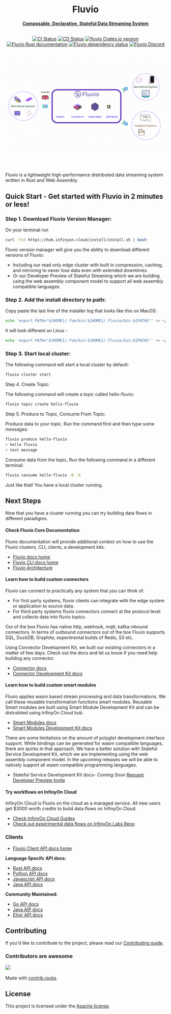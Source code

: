 <div align="center">
  <h1>Fluvio</h1>
  <a href="https://fluvio.io" target="_blank">
    <strong>Composable, Declarative, Stateful Data Streaming System</strong>
  </a>
  <br>
  <br>

[![CI Status](https://github.com/infinyon/fluvio/workflows/CI/badge.svg?branch=staging)](https://github.com/infinyon/fluvio/actions/workflows/ci.yml)
  [![CD Status](https://github.com/infinyon/fluvio/workflows/CD_Dev/badge.svg)](https://github.com/infinyon/fluvio/actions/workflows/cd_dev.yaml)
  [![fluvio Crates.io version](https://img.shields.io/crates/v/fluvio?style=flat)](https://crates.io/crates/fluvio)
  [![Fluvio Rust documentation](https://docs.rs/fluvio/badge.svg)](https://docs.rs/fluvio)
  [![Fluvio dependency status](https://deps.rs/repo/github/infinyon/fluvio/status.svg)](https://deps.rs/repo/github/infinyon/fluvio)
  [![Fluvio Discord](https://img.shields.io/discord/695712741381636168.svg?logo=discord&style=flat)](https://discordapp.com/invite/bBG2dTz)

  <br>

  [![An animated visual of fluvio distributed streaming runtime](.github/assets/fluvio-event-streaming.gif)](https://fluvio.io)

  <br>
  <br>
</div>

Fluvio is a lightweight high-performance distributed data streaming system written in Rust and Web Assembly.

## Quick Start - Get started with Fluvio in 2 minutes or less!

### Step 1. Download Fluvio Version Manager:

On your terminal run

```bash
curl -fsS https://hub.infinyon.cloud/install/install.sh | bash
```

Fluvio version manager will give you the ability to download different versions of Fluvio:
- Including our read only edge cluster with built in compression, caching, and mirroring to never lose data even with extended downtimes.
- Or our Developer Preview of Stateful Streaming which we are building using the web assembly component model to support all web assembly compatible languages.

### Step 2. Add the install directory to path:

Copy paste the last line of the installer log that looks like this on MacOS:
```bash
echo 'export PATH="${HOME}/.fvm/bin:${HOME}/.fluvio/bin:${PATH}"' >> ~/.zshrc
```

It will look different on Linux -
```bash
echo 'export PATH="${HOME}/.fvm/bin:${HOME}/.fluvio/bin:${PATH}"' >> ~/.bashrc
```

### Step 3. Start local cluster:

The following command will start a local cluster by default:
```bash
fluvio cluster start
```
Step 4. Create Topic:

The following command will create a topic called hello-fluvio:
```bash
fluvio topic create hello-fluvio
```
Step 5. Produce to Topic, Consume From Topic:

Produce data to your topic. Run the command first and then type some messages:
```bash
fluvio produce hello-fluvio
> hello fluvio
> test message
```
Consume data from the topic, Run the following command in a different terminal:
```bash
fluvio consume hello-fluvio -B -d
```
Just like that! You have a local cluster running.

## Next Steps
Now that you have a cluster running you can try building data flows in different paradigms.

#### Check Fluvio Core Documentation
Fluvio documentation will provide additional context on how to use the Fluvio clusters, CLI, clients, a development kits.
- [Fluvio docs home](https://www.fluvio.io/docs/)
- [Fluvio CLI docs home](https://www.fluvio.io/cli/)
- [Fluvio Architecture](https://www.fluvio.io/docs/architecture/overview/)

#### Learn how to build custom connectors
Fluvio can connect to practically any system that you can think of.
- For first party systems, fluvio clients can integrate with the edge system or application to source data.
- For third party systems fluvio connectors connect at the protocol level and collects data into fluvio topics.

Out of the box Fluvio has native http, webhook, mqtt, kafka inbound connectors. In terms of outbound connectors out of the box Fluvio supports SQL, DuckDB, Graphite, experimental builds of Redis, S3 etc.

Using Connector Development Kit, we built our existing connectors in a matter of few days. Check out the docs and let us know if you need help building any connector.
- [Connector docs](https://www.fluvio.io/connectors/)
- [Connector Development Kit docs](https://www.fluvio.io/connectors/cdk/overview/)

#### Learn how to build custom smart modules
Fluvio applies wasm based stream processing and data transformations. We call these reusable transformation functions smart modules. Reusable Smart modules are built using Smart Module Development Kit and can be distrubited using InfinyOn Cloud hub. 

- [Smart Modules docs](https://www.fluvio.io/smartmodules/)
- [Smart Modules Development Kit docs](https://www.fluvio.io/smartmodules/)

There are some limitations on the amount of polyglot development interface support. While bindings can be generated for wasm compatible languages, there are quirks in that approach. We have a better solution with Stateful Service Development Kit, which we are implementing using the web assembly component model. In the upcoming releases we will be able to natively support all wasm compatible programming languages.

- Stateful Service Development Kit docs- *Coming Soon* [Request Developer Preview Invite](https://infinyon.com/request/ss-early-access/)

#### Try workflows on InfinyOn Cloud
InfinyOn Cloud is Fluvio on the cloud as a managed service. All new users get $3000 worth credits to build data flows on InfinyOn Cloud.
- [Check InfinyOn Cloud Guides](https://infinyon.com/docs/guides/)
- [Check out experimental data flows on InfinyOn Labs Repo](https://github.com/infinyon/labs-projects)

### Clients
- [Fluvio Client API docs home](https://www.fluvio.io/api/)

**Language Specifc API docs:**
- [Rust API docs](https://docs.rs/fluvio/latest/fluvio/)
- [Python API docs](https://infinyon.github.io/fluvio-client-python/fluvio.html)
- [Javascript API docs](https://infinyon.github.io/fluvio-client-node/)
- [Java API docs](https://infinyon.github.io/fluvio-client-java/com/infinyon/fluvio/package-summary.html)

**Community Maintained:**
- [Go API docs]()
- [Java AIP docs](https://github.com/avinassh/fluvio-go)
- [Elixir API docs](https://github.com/viniarck/fluvio-ex)

## Contributing

If you'd like to contribute to the project, please read our
[Contributing guide](CONTRIBUTING.md).

### Contributors are awesome
<a href="https://github.com/infinyon/fluvio/graphs/contributors">
  <img src="https://contrib.rocks/image?repo=infinyon/fluvio" />
</a>

Made with [contrib.rocks](https://contrib.rocks).

## License

This project is licensed under the [Apache license](LICENSE).
